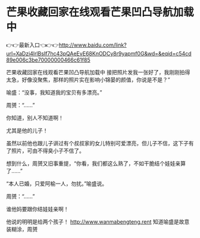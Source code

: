 # 芒果收藏回家在线观看芒果凹凸导航加载中

👉👉最新入口👈👉👉http://www.baidu.com/link?url=XaDzi4lrlBsIf7hc43pQAeEvE68KnODCy8r9yapmf0G&wd=&eqid=c54cd89e006c3be70000000466c61f85

芒果收藏回家在线观看芒果凹凸导航加载中
接把照片发我一张好了，我刚刚拍得太急，好像没聚焦，那样的照片实在影响小锦晏的颜值，你说是不是？”

喻盛：“没事，我知道我的宝贝有多漂亮。”

周赟：“……”

你知道，别人不知道啊！

尤其是他的儿子！

虽然以前他也跟儿子讲过有个叔叔家的女儿特别可爱漂亮，但儿子不信，这下子有了照片，可由不得臭小子不信了。

想到什么，周赟又旧事重提，“你看，我们都这么熟了，不如干脆结个娃娃亲算了……”

“本人已婚，只爱阿榆一人，勿扰。”喻盛说。

周赟：“……”

谁他妈要跟你结娃娃亲啊！

他说的明明是给两个孩子！
http://www.wanmabengteng.rent
知道喻盛是故意装糊涂，周赟

